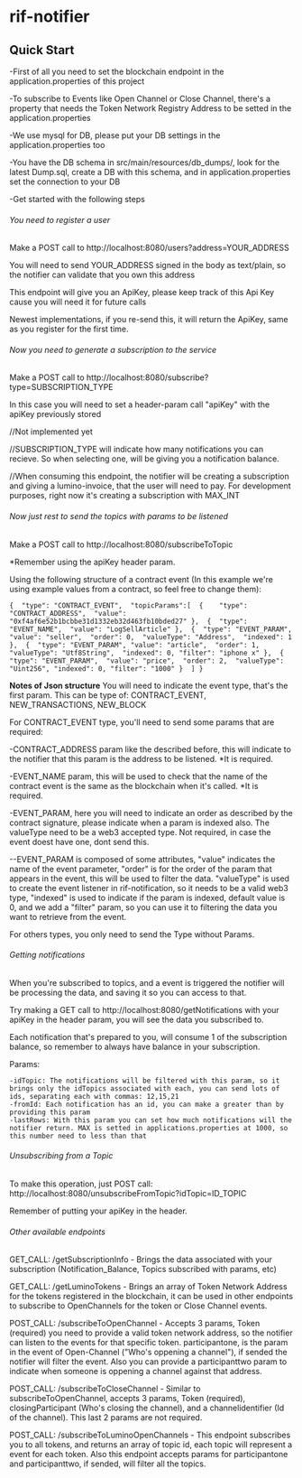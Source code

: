 # rif-notifier

## Quick Start

-First of all you need to set the blockchain endpoint in the application.properties of this project

-To subscribe to Events like Open Channel or Close Channel, there's a property that needs the Token Network Registry Address to be setted in the application.properties

-We use mysql for DB, please put your DB settings in the application.properties too

-You have the DB schema in src/main/resources/db_dumps/, look for the latest Dump.sql, create a DB with this schema, and in application.properties set the connection to your DB

-Get started with the following steps

###### You need to register a user

Make a POST call to http://localhost:8080/users?address=YOUR_ADDRESS

You will need to send YOUR_ADDRESS signed in the body as text/plain, so the notifier can validate that you own this address

This endpoint will give you an ApiKey, please keep track of this Api Key cause you will need it for future calls

Newest implementations, if you re-send this, it will return the ApiKey, same as you register for the first time.

###### Now you need to generate a subscription to the service

Make a POST call to http://localhost:8080/subscribe?type=SUBSCRIPTION_TYPE

In this case you will need to set a header-param call "apiKey" with the apiKey previously stored

//Not implemented yet

//SUBSCRIPTION_TYPE will indicate how many notifications you can recieve. So when selecting one, will be giving you a notification balance.

//When consuming this endpoint, the notifier will be creating a subscription and giving a lumino-invoice, that the user will need to pay. For development purposes, right now it's creating a subscription with MAX_INT

###### Now just rest to send the topics with params to be listened

Make a POST call to http://localhost:8080/subscribeToTopic

*Remember using the apiKey header param.

Using the following structure of a contract event (In this example we're using example values from a contract, so feel free to change them): 

`{ 
	"type": "CONTRACT_EVENT", 
	"topicParams":[ 
		{	
			"type": "CONTRACT_ADDRESS", 
			"value": "0xf4af6e52b1bcbbe31d1332eb32d463fb10bded27"
		}, 
		{ 
			"type": "EVENT_NAME", 
			"value": "LogSellArticle"
		}, 
		{ 
			"type": "EVENT_PARAM", 
			"value": "seller", 
			"order": 0, 
			"valueType": "Address", 
			"indexed": 1
		}, 
		{ 
			"type": "EVENT_PARAM",
			"value": "article", 
			"order": 1, 
			"valueType": "Utf8String", 
			"indexed": 0,
			"filter": "iphone x"
		}, 
		{ 
			"type": "EVENT_PARAM", 
			"value": "price", 
			"order": 2, 
			"valueType": "Uint256",
			"indexed": 0,
			"filter": "1000"
		} 
	]
}`

**Notes of Json structure**
You will need to indicate the event type, that's the first param. This can be type of: CONTRACT_EVENT, NEW_TRANSACTIONS, NEW_BLOCK

For CONTRACT_EVENT type, you'll need to send some params that are required:

-CONTRACT_ADDRESS param like the described before, this will indicate to the notifier that this param is the address to be listened. *It is required.

-EVENT_NAME param, this will be used to check that the name of the contract event is the same as the blockchain when it's called. *It is required.

-EVENT_PARAM, here you will need to indicate an order as described by the contract signature, please indicate when a param is indexed also. The valueType need to be a web3 accepted type. Not required, in case the event doest have one, dont send this.

--EVENT_PARAM is composed of some attributes, "value" indicates the name of the event parameter, "order" is for the order of the param that appears in the event, this will be used to filter the data. "valueType" is used to create the event listener in rif-notification, so it needs to be a valid web3 type, "indexed" is used to indicate if the param is indexed, default value is 0, and we add a "filter" param, so you can use it to filtering the data you want to retrieve from the event.

For others types, you only need to send the Type without Params.


###### Getting notifications

When you're subscribed to topics, and a event is triggered the notifier will be processing the data, and saving it so you can access to that.

Try making a GET call to http://localhost:8080/getNotifications with your apiKey in the header param, you will see the data you subscribed to.

Each notification that's prepared to you, will consume 1 of the subscription balance, so remember to always have balance in your subscription.

Params: 

	-idTopic: The notifications will be filtered with this param, so it brings only the idTopics associated with each, you can send lots of ids, separating each with commas: 12,15,21
	-fromId: Each notification has an id, you can make a greater than by providing this param
	-lastRows: With this param you can set how much notifications will the notifier return. MAX is setted in applications.properties at 1000, so this number need to less than that


###### Unsubscribing from a Topic

To make this operation, just POST call: http://localhost:8080/unsubscribeFromTopic?idTopic=ID_TOPIC

Remember of putting your apiKey in the header.

###### Other available endpoints

GET_CALL: /getSubscriptionInfo - Brings the data associated with your subscription (Notification_Balance, Topics subscribed with params, etc)

GET_CALL: /getLuminoTokens - Brings an array of Token Network Address for the tokens registered in the blockchain, it can be used in other endpoints to subscribe to OpenChannels for the token or Close Channel events.

POST_CALL: /subscribeToOpenChannel - Accepts 3 params, Token (required) you need to provide a valid token network address, so the notifier can listen to the events for that specific token. participantone, is the param in the event of Open-Channel ("Who's oppening a channel"), if sended the notifier will filter the event. Also you can provide a participanttwo param to indicate when someone is oppening a channel against that address.

POST_CALL: /subscribeToCloseChannel - Similar to subscribeToOpenChannel, accepts 3 params, Token (required), closingParticipant (Who's closing the channel), and a channelidentifier (Id of the channel). This last 2 params are not required.

POST_CALL: /subscribeToLuminoOpenChannels - This endpoint subscribes you to all tokens, and returns an array of topic id, each topic will represent a event for each token. Also this endpoint accepts params for participantone and participanttwo, if sended, will filter all the topics.